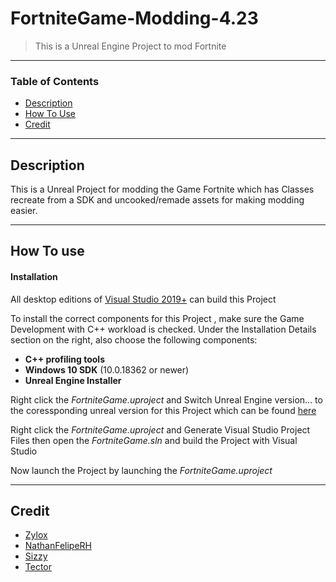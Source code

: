 # FortniteGame-Modding-4.23

> This is a Unreal Engine Project to mod Fortnite

---

### Table of Contents

- [Description](#description)
- [How To Use](#how-to-use)
- [Credit](#credit)

---

## Description

This is a Unreal Project for modding the Game Fortnite which has Classes recreate from a SDK and uncooked/remade assets for making modding easier.


---

## How To use

#### Installation

All desktop editions of [Visual Studio 2019+]((http://www.visualstudio.com/products/visual-studio-community-vs)) can build this Project

To install the correct components for this Project , make sure the Game Development with C++ workload is checked. Under the Installation Details section on the right, also choose the following components:
-   **C++ profiling tools**
-   **Windows 10 SDK** (10.0.18362 or newer)
-   **Unreal Engine Installer**

Right click the *FortniteGame.uproject* and Switch Unreal Engine version... to the coressponding unreal version for this Project which can be found [here](https://drive.google.com/u/1/uc?id=18_WeNsO-NSCEP-WNFmmi2ugSUSfEbsgQ&export=download)

Right click the *FortniteGame.uproject* and Generate Visual Studio Project Files then open the *FortniteGame.sln* and build the Project with Visual Studio

Now launch the Project by launching the *FortniteGame.uproject*

---

## Credit

- [Zylox](https://twitter.com/zyloxmods)
- [NathanFelipeRH](https://twitter.com/NathanFelipeRH)
- [Sizzy](https://twitter.com/mgSizzy)
- [Tector](https://twitter.com/tectow)
